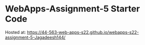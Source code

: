 # WebApps-Assignment-5 Starter Code
Hosted at: https://44-563-web-apps-s22.github.io/webapps-s22-assignment-5-Jagadeesh144/